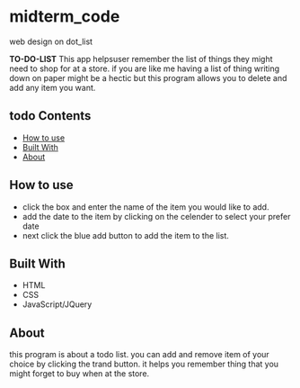 # midterm_code
web design on dot_list

**TO-DO-LIST**
This app helpsuser remember the list of things they might need to shop for at a store. 
if you are like me having a list of thing writing down on paper might be a hectic but this program allows you to delete and add any item you want.

## todo Contents 

- [How to use](#how-to-use)
- [Built With](#built-with)
- [About](#about)

## How to use
- click the box and enter the name of the item you would like to add.
- add the date to the item by clicking on the celender to select your prefer date
- next click the blue add button to add the item to the list.


## Built With
- HTML
- CSS
- JavaScript/JQuery

## About
this program is about a todo list. you can add and remove item of your choice by clicking the trand button. it helps you remember thing that you might forget to buy when at the store.
